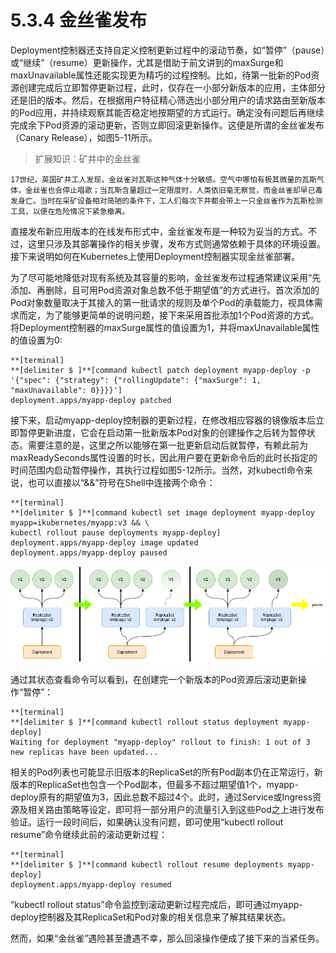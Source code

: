 [1]: /images/chapter_5/暂停Deployment滚动更新.png

# 5.3.4 金丝雀发布

Deployment控制器还支持自定义控制更新过程中的滚动节奏，如“暂停”（pause）或“继续”（resume）更新操作，尤其是借助于前文讲到的maxSurge和maxUnavailable属性还能实现更为精巧的过程控制。比如，待第一批新的Pod资源创建完成后立即暂停更新过程，此时，仅存在一小部分新版本的应用，主体部分还是旧的版本。然后，在根据用户特征精心筛选出小部分用户的请求路由至新版本的Pod应用，并持续观察其能否稳定地按期望的方式运行。确定没有问题后再继续完成余下Pod资源的滚动更新，否则立即回滚更新操作。这便是所谓的金丝雀发布（Canary Release），如图5-11所示。

> 扩展知识：矿井中的金丝雀

    17世纪，英国矿井工人发现，金丝雀对瓦斯这种气体十分敏感。空气中哪怕有极其微量的瓦斯气体，金丝雀也会停止唱歌；当瓦斯含量超过一定限度时，人类依旧毫无察觉，而金丝雀却早已毒发身亡。当时在采矿设备相对简陋的条件下，工人们每次下井都会带上一只金丝雀作为瓦斯检测工具，以便在危险情况下紧急撤离。

直接发布新应用版本的在线发布形式中，金丝雀发布是一种较为妥当的方式。不过，这里只涉及其部署操作的相关步骤，发布方式则通常依赖于具体的环境设置。接下来说明如何在Kubernetes上使用Deployment控制器实现金丝雀部署。

为了尽可能地降低对现有系统及其容量的影响，金丝雀发布过程通常建议采用“先添加、再删除，且可用Pod资源对象总数不低于期望值”的方式进行。首次添加的Pod对象数量取决于其接入的第一批请求的规则及单个Pod的承载能力，视具体需求而定，为了能够更简单的说明问题，接下来采用首批添加1个Pod资源的方式。将Deployment控制器的maxSurge属性的值设置为1，并将maxUnavailable属性的值设置为0:

```
**[terminal]
**[delimiter $ ]**[command kubectl patch deployment myapp-deploy -p '{"spec": {"strategy": {"rollingUpdate": {"maxSurge": 1, "maxUnavailable": 0}}}}']
deployment.apps/myapp-deploy patched
```

接下来，启动myapp-deploy控制器的更新过程，在修改相应容器的镜像版本后立即暂停更新进度，它会在启动第一批新版本Pod对象的创建操作之后转为暂停状态。需要注意的是，这里之所以能够在第一批更新启动后就暂停，有赖此前为maxReadySeconds属性设置的时长，因此用户要在更新命令后的此时长指定的时间范围内启动暂停操作，其执行过程如图5-12所示。当然，对kubectl命令来说，也可以直接以“&&”符号在Shell中连接两个命令：

```
**[terminal]
**[delimiter $ ]**[command kubectl set image deployment myapp-deploy myapp=ikubernetes/myapp:v3 && \
kubectl rollout pause deployments myapp-deploy]
deployment.apps/myapp-deploy image updated
deployment.apps/myapp-deploy paused
```

![暂停Deployment滚动更新][1]

通过其状态查看命令可以看到，在创建完一个新版本的Pod资源后滚动更新操作“暂停”：

```
**[terminal]
**[delimiter $ ]**[command kubectl rollout status deployment myapp-deploy]
Waiting for deployment "myapp-deploy" rollout to finish: 1 out of 3 new replicas have been updated...
```

相关的Pod列表也可能显示旧版本的ReplicaSet的所有Pod副本仍在正常运行，新版本的ReplicaSet也包含一个Pod副本，但最多不超过期望值1个，myapp-deploy原有的期望值为3，因此总数不超过4个。此时，通过Service或Ingress资源及相关路由策略等设定，即可将一部分用户的流量引入到这些Pod之上进行发布验证。运行一段时间后，如果确认没有问题，即可使用“kubectl rollout resume”命令继续此前的滚动更新过程：

```
**[terminal]
**[delimiter $ ]**[command kubectl rollout resume deployments myapp-deploy]
deployment.apps/myapp-deploy resumed
```

“kubectl rollout status”命令监控到滚动更新过程完成后，即可通过myapp-deploy控制器及其ReplicaSet和Pod对象的相关信息来了解其结果状态。

然而，如果“金丝雀”遇险甚至遭遇不幸，那么回滚操作便成了接下来的当紧任务。

